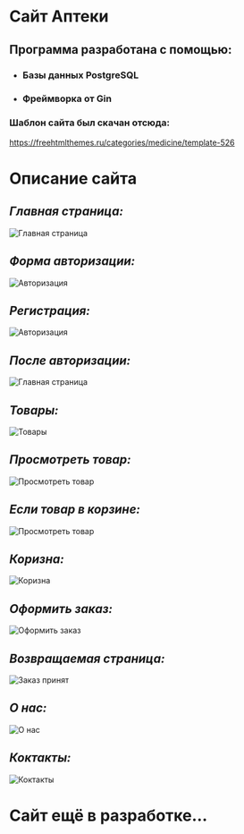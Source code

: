 # Сайт Аптеки

## Программа  разработана с помощью: 
- ### Базы данных PostgreSQL 
- ### Фреймворка от Gin
  
### Шаблон сайта был скачан отсюда: 
https://freehtmlthemes.ru/categories/medicine/template-526

# Описание сайта
## *Главная страница:*
![Главная страница](/Pharmacy/photo/mainForm1.jpg)

## *Форма авторизации:*
![Авторизация](/Pharmacy/photo/Authorization.jpg)

## *Регистрация:*
![Авторизация](/Pharmacy/photo/Registration.jpg)

## *После авторизации:*
![Главная страница](/Pharmacy/photo/mainForm2.jpg)

## *Товары:*
![Товары](/Pharmacy/photo/shop.jpg)

## *Просмотреть товар:*
![Просмотреть товар](/Pharmacy/photo/shop-single1.jpg)

## *Если товар в корзине:*
![Просмотреть товар](/Pharmacy/photo/shop-single2.jpg)

## *Коризна:*
![Коризна](/Pharmacy/photo/cart.jpg)

## *Оформить заказ:*
![Оформить заказ](/Pharmacy/photo/checkout.jpg)

## *Возвращаемая страница:*
![Заказ принят](/Pharmacy/photo/thankyou.jpg)

## *О нас:*
![О нас](/Pharmacy/photo/about.jpg)

## *Коктакты:*
![Коктакты](/Pharmacy/photo/contacts.jpg)

# Сайт ещё в разработке...